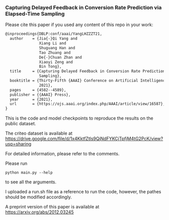### Capturing Delayed Feedback in Conversion Rate Prediction via Elapsed-Time Sampling

Please cite this paper if you used any content of this repo in your work:

```tex
@inproceedings{DBLP:conf/aaai/YangLHZZZT21,
  author    = {Jia{-}Qi Yang and
               Xiang Li and
               Shuguang Han and
               Tao Zhuang and
               De{-}Chuan Zhan and
               Xiaoyi Zeng and
               Bin Tong},
  title     = {Capturing Delayed Feedback in Conversion Rate Prediction via Elapsed-Time
               Sampling},
  booktitle = {Thirty-Fifth {AAAI} Conference on Artificial Intelligence, {AAAI}
               2021},
  pages     = {4582--4589},
  publisher = {{AAAI} Press},
  year      = {2021},
  url       = {https://ojs.aaai.org/index.php/AAAI/article/view/16587},
}
```

This is the code and model checkpoints to reproduce the results on the public dataset.

The criteo dataset is available at https://drive.google.com/file/d/1x4KktfZtls9QjNdFYKCjTpfjM4tG2PcK/view?usp=sharing

For detailed information, please refer to the comments.

Please run 
```
python main.py --help
```
to see all the arguments.

I uploaded a run.sh file as a reference to run the code, however, the pathes should be modified accordingly.

A preprint version of this paper is available at https://arxiv.org/abs/2012.03245
